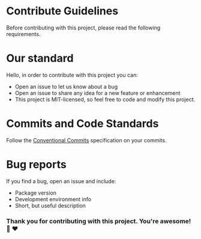 # Contribute Guidelines

Before contributing with this project, please read the following requirements.

# Our standard

Hello, in order to contribute with this project you can:

- Open an issue to let us know about a bug
- Open an issue to share any idea for a new feature or enhancement
- This project is MIT-licensed, so feel free to code and modify this project.

# Commits and Code Standards

Follow the [Conventional Commits](https://www.conventionalcommits.org/en/v1.0.0-beta.2/) specification on your commits.

# Bug reports

If you find a bug, open an issue and include:

- Package version
- Development environment info
- Short, but useful description

### Thank you for contributing with this project. You're awesome! :pray: :heart:
